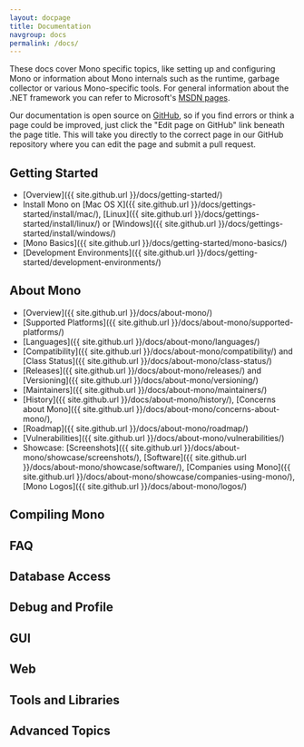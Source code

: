 ```yaml
---
layout: docpage
title: Documentation
navgroup: docs
permalink: /docs/
---
```


These docs cover Mono specific topics, like setting up and configuring Mono or information about Mono internals such as the runtime, garbage collector or various Mono-specific tools. For general information about the .NET framework you can refer to Microsoft's [MSDN pages](http://msdn.microsoft.com/en-us/library/ff361664.aspx).

Our documentation is open source on [GitHub](https://github.com/mono/website/docs), so if you find errors or think a page could be improved, just click the "Edit page on GitHub" link beneath the page title. This will take you directly to the correct page in our GitHub repository where you can edit the page and submit a pull request.


Getting Started
---------------

 - [Overview]({{ site.github.url }}/docs/getting-started/)
 - Install Mono on [Mac OS X]({{ site.github.url }}/docs/gettings-started/install/mac/), [Linux]({{ site.github.url }}/docs/gettings-started/install/linux/) or [Windows]({{ site.github.url }}/docs/gettings-started/install/windows/)
 - [Mono Basics]({{ site.github.url }}/docs/getting-started/mono-basics/)
 - [Development Environments]({{ site.github.url }}/docs/getting-started/development-environments/)

About Mono
----------

 - [Overview]({{ site.github.url }}/docs/about-mono/)
 - [Supported Platforms]({{ site.github.url }}/docs/about-mono/supported-platforms/)
 - [Languages]({{ site.github.url }}/docs/about-mono/languages/)
 - [Compatibility]({{ site.github.url }}/docs/about-mono/compatibility/) and [Class Status]({{ site.github.url }}/docs/about-mono/class-status/) 
 - [Releases]({{ site.github.url }}/docs/about-mono/releases/) and [Versioning]({{ site.github.url }}/docs/about-mono/versioning/) 
 - [Maintainers]({{ site.github.url }}/docs/about-mono/maintainers/)
 - [History]({{ site.github.url }}/docs/about-mono/history/), [Concerns about Mono]({{ site.github.url }}/docs/about-mono/concerns-about-mono/), 
 - [Roadmap]({{ site.github.url }}/docs/about-mono/roadmap/)
 - [Vulnerabilities]({{ site.github.url }}/docs/about-mono/vulnerabilities/)
 - Showcase: [Screenshots]({{ site.github.url }}/docs/about-mono/showcase/screenshots/), [Software]({{ site.github.url }}/docs/about-mono/showcase/software/), [Companies using Mono]({{ site.github.url }}/docs/about-mono/showcase/companies-using-mono/), [Mono Logos]({{ site.github.url }}/docs/about-mono/logos/)

Compiling Mono
--------------

FAQ
---

Database Access
---------------

Debug and Profile
-----------------

GUI
---

Web
---


Tools and Libraries
-------------------


Advanced Topics
---------------
